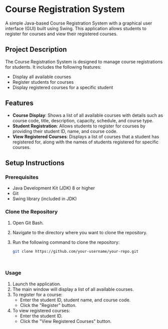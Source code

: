 # Course Registration System

A simple Java-based Course Registration System with a graphical user interface (GUI) built using Swing. This application allows students to register for courses and view their registered courses.

## Project Description

The Course Registration System is designed to manage course registrations for students. It includes the following features:
- Display all available courses
- Register students for courses
- Display registered courses for a specific student

## Features

- **Course Display**: Shows a list of all available courses with details such as course code, title, description, capacity, schedule, and course type.
- **Student Registration**: Allows students to register for courses by providing their student ID, name, and course code.
- **View Registered Courses**: Displays a list of courses that a student has registered for, along with the names of students registered for specific courses.

## Setup Instructions

### Prerequisites

- Java Development Kit (JDK) 8 or higher
- Git
- Swing library (included in JDK)

### Clone the Repository

1. Open Git Bash.
2. Navigate to the directory where you want to clone the repository.
3. Run the following command to clone the repository:

   ```sh
   git clone https://github.com/your-username/your-repo.git




### Usage

1. Launch the application.
2. The main window will display a list of all available courses.
3. To register for a course:
   - Enter the student ID, student name, and course code.
   - Click the "Register" button.
4. To view registered courses:
   - Enter the student ID.
   - Click the "View Registered Courses" button.

